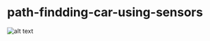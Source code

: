 # path-findding-car-using-sensors
![alt text](https://github.com/vpganh/path-findding-car-using-sensors?raw=true)
